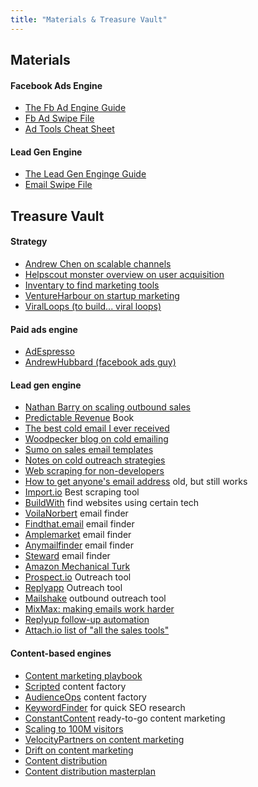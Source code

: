```yaml
---
title: "Materials & Treasure Vault"
---
```


## Materials

#### Facebook Ads Engine
-  <a target="_blank" href="https://s3.eu-west-2.amazonaws.com/growthcasts-course-materials/Facebook+Ad+Engine+Guide.pdf">The Fb Ad Engine Guide</a>
-  <a target="_blank" href="https://s3.eu-west-2.amazonaws.com/growthcasts-course-materials/Growthcasts+BONUS+Materials+-+Facebook+Ads+Swipefile.pdf">Fb Ad Swipe File</a>
-  <a target="_blank" href="https://s3.eu-west-2.amazonaws.com/growthcasts-course-materials/Growthcasts+BONUS+Materials+-+Facebook+Ads+Tool+Cheat+sheet.pdf">Ad Tools Cheat Sheet</a>

#### Lead Gen Engine
-  <a target="_blank" href="https://s3.eu-west-2.amazonaws.com/growthcasts-course-materials/Lead+Gen+Engine+Guide.pdf">The Lead Gen Enginge Guide</a>
-  <a target="_blank" href="https://s3.eu-west-2.amazonaws.com/growthcasts-course-materials/Growthcasts+BONUS+Materials+-+Email+Swipefile.pdf">Email Swipe File</a>


## Treasure Vault


#### Strategy
- [Andrew Chen on scalable channels](https://andrewchen.co/theres-only-a-few-ways-to-scale-user-growth-and-heres-the-list/)
- [Helpscout monster overview on user acquisition](https://www.helpscout.com/customer-acquisition/)
- [Inventary to find marketing tools](https://www.stephenesketzis.com/marketing-tools-list/)
- [VentureHarbour on startup marketing](https://www.ventureharbour.com/ultimate-startup-marketing-strategy)
- [ViralLoops (to build... viral loops)](https://viral-loops.com/)


#### Paid ads engine
- [AdEspresso](adespresso.com)
- [AndrewHubbard (facebook ads guy)](https://andrewhubbard.co/)


#### Lead gen engine
- [Nathan Barry on scaling outbound sales](https://nathanbarry.com/sales/)
- [Predictable Revenue](https://www.amazon.com/Predictable-Revenue-Business-Practices-Salesforce-com/dp/0984380213) Book
- [The best cold email I ever received](https://www.proposify.com/blog/the-best-cold-email)
- [Woodpecker blog on cold emailing](https://blog.woodpecker.co/)
- [Sumo on sales email templates](https://sumo.com/stories/sales-email-templates)
- [Notes on cold outreach strategies](http://blog.oribi.io/how-i-got-meetings-at-twitter-linkedin-and-github-using-cold-emails/)
- [Web scraping for non-developers](https://www.import.io/post/3-ways-non-technical-marketers-can-leverage-web-scraping/)
- [How to get anyone's email address](http://www.growhack.com/2016/07/how-to-get-anyones-email-address/) old, but still works
- [Import.io](import.io) Best scraping tool
- [BuildWith](https://trends.builtwith.com/websitelist/Infusionsoft) find websites using certain tech
- [VoilaNorbert](voilanorbert.com) email finder
- [Findthat.email](https://findthat.email/) email finder
- [Amplemarket](https://emailmatcher.com) email finder
- [Anymailfinder](https://anymailfinder.com/) email finder
- [Steward](https://www.getsteward.com/) email finder
- [Amazon Mechanical Turk](https://www.mturk.com/)
- [Prospect.io](Prospect.io) Outreach tool
- [Replyapp](https://reply.io/) Outreach tool
- [Mailshake](https://mailshake.com) outbound outreach tool
- [MixMax: making emails work harder](mixmax.com)
- [Replyup follow-up automation](http://try.replyup.com/)
- [Attach.io list of "all the sales tools"](https://attach.io/sales-tools/)


#### Content-based engines
- [Content marketing playbook](https://wayfx.com/blog-marketing/google-search/)
- [Scripted](https://www.scripted.com/) content factory
- [AudienceOps](https://audienceops.com/) content factory
- [KeywordFinder](https://app.kwfinder.com/dashboard) for quick SEO research
- [ConstantContent](https://www.constant-content.com)  ready-to-go content marketing
- [Scaling to 100M visitors](https://www.yesoptimist.com/content-marketing-seo-case-study-the-trifecta-strategy)
- [VelocityPartners on content marketing](https://velocitypartners.com/resources/)
- [Drift on content marketing](https://www.drift.com/blog/six-things-we-learned-about-content-marketing)
- [Content distribution](http://blog.oribi.io/distributing-content-marketing-the-complete-guide/)
- [Content distribution masterplan](https://medium.com/strategic-content-marketing/the-ultimate-guide-to-kickstart-your-content-marketing-machine-67929426a6ae)


